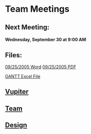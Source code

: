 # Team Meetings

## Next Meeting: 

#### Wednesday, September 30 at 9:00 AM

## Files:

[09/25/2005 Word](https://ams0187.github.io/Vupiter/Minutes/9_25_2020.docx)
[09/25/2005 PDF](https://ams0187.github.io/Vupiter/Minutes/9_25_2020.pdf)

[GANTT Excel File](https://ams0187.github.io/Vupiter/Minutes/VupiterGantt.xlsx)

## [Vupiter](https://ams0187.github.io/Vupiter/)

## [Team](https://ams0187.github.io/Vupiter/members)

## [Design](https://ams0187.github.io/Vupiter/design)

